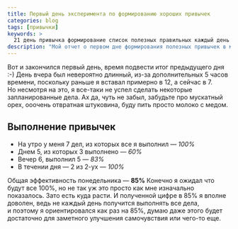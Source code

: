```yaml
---
title: Первый день эксперимента по формированию хороших привычек
categories: blog
tags: [привычки]
keywords: >
  21 день привычка формирование список полезных правильных каждый день выработка любая за три недели
description: "Мой отчет о первом дне формирования полезных привычек в мою жизнь за 21 день. Пока что все идет хорошо :)"
---
```


Вот и закончился первый день, время подвести итог предыдущего дня :-)
День вчера был невероятно длинный, из-за дополнительных 5 часов времени, поскольку раньше я вставал примерно в 12, а сейчас в 7. Но несмотря на это, я все-таки не успел сделать некоторые запланированные дела. Ах да, чуть не забыл, забудьте про мускатный орех, ооочень отвратная штуковина, буду пить просто молоко с медом.

## Выполнение привычек

- На утро у меня 7 дел, из которых все я выполнил — _100%_
- Днем 5, из которых 3 выполнено — _60%_
- Вечер 6, выполнил 5 — _83%_
- В течении дня — 2 из 2-ух — _100%_

Общая эффективность понедельника — **85%**
Конечно я ожидал что будут все 100%, но не так уж это просто как мне изначально показалось. Зато есть куда расти. И полученной цифре в 85% я вполне доволен, ведь не каждый день получится выполнять все дела, и поэтому я ориентировался как раз на 85%, думаю даже этого будет достаточно для заметного улучшения самочувствия или чего-то еще.
